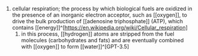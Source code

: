 1. cellular respiration; the process by which biological fuels are oxidized in the presence of an inorganic electron acceptor, such as [[oxygen]], to drive the bulk production of [[adenosine triphosphate]] (ATP), which contains [[energy]]^[https://en.wikipedia.org/wiki/Cellular_respiration]
	1. in this process, [[hydrogen]] atoms are stripped from the fuel molecules (carbohydrates and fats) and are eventually combined with [[oxygen]] to form [[water]]^[GPT-3.5]